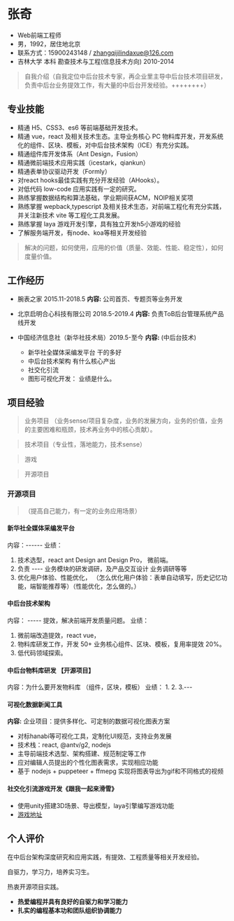 # 张奇
+ Web前端工程师
+ 男，1992，居住地北京
+ 联系方式：15900243148 / zhangqijilindaxue@126.com
+ 吉林大学 本科 勘查技术与工程(信息技术方向)  2010-2014

> 自我介绍（自我定位中后台技术专家，再企业里主导中后台技术项目研发，负责中后台业务提效工作，有大量的中后台开发经验。++++++++）

## 专业技能
+ 精通 H5、CSS3、es6 等前端基础开发技术。
+ 精通 vue，react 及相关技术生态。主导业务核心 PC 物料库开发，开发系统化的组件、区块、模板，对中后台技术架构（ICE）有充分实践。
+ 精通组件库开发体系（Ant Design，Fusion）
+ 精通微前端技术应用实践（icestark，qiankun） 
+ 精通表单协议驱动开发（Formly）
+ 对react hooks最佳实践有充分开发经验（AHooks）。
+ 对低代码 low-code 应用实践有一定的研究。 
+ 熟练掌握数据结构和算法基础，学业期间获ACM，NOIP相关奖项
+ 熟练掌握 wepback,typescript 及相关技术生态，对前端工程化有充分实践，并关注新技术 vite 等工程化工具发展。
+ 熟练掌握 laya 游戏开发引擎，具有独立开发h5小游戏的经验
+ 了解服务端开发，有node、koa等相关开发经验


> 解决的问题，如何使用，应用的价值（质量、效能、性能、稳定性），如何度量价值。

## 工作经历
+ 腕表之家 2015.11-2018.5
  **内容:** 公司首页、专题页等业务开发 


+ 北京启明合心科技有限公司 2018.5-2019.4
  **内容:** 负责ToB后台管理系统产品线开发
  

+ 中国经济信息社（新华社技术局）2019.5-至今
  **内容:** 
  (中后台技术)
  * 新华社全媒体采编发平台  干的多好
  * 中后台技术架构  有什么核心产出
  * 社交化引流
  * 图形可视化开发： 业绩是什么。




## 项目经验
> 业务项目 （业务sense/项目复杂度，业务的发展方向，业务的价值，业务的主要困难和瓶颈，技术再业务中的核心贡献）。
 
> 技术项目（专业性，落地能力，技术sense）

> 游戏

> 开源项目


### 开源项目

>（提高自己能力，有一定的业务应用场景）


#### 新华社全媒体采编发平台

内容：------
业绩：
1. 技术选型，react  ant Design   ant Design Pro， 微前端。
2. 负责 ---- 业务模块的研发调研，及产品交互设计 业务调研等等
3. 优化用户体验、性能优化， （怎么优化用户体验：表单自动填写，历史记忆功能，端智能推荐等）（性能优化，怎么做的。）



#### 中后台技术架构
内容： -----  提效，解决前端开发质量问题。
业绩：
1. 微前端改造提效，react vue，
2. 物料库研发工作，开发 50+ 业务核心组件、区块、模板，复用率提效 20%。
3. 低代码领域探索。

#### 中后台物料库研发  【开源项目】
内容：为什么要开发物料库 （组件，区块，模板）
业绩：
1. 
2.
3.---

#### 可视化数据新闻工具
**内容:** 企业项目：提供多样化、可定制的数据可视化图表方案
+ 对标hanabi等可视化工具，定制化UI规范，支持业务发展
+ 技术栈：react, @antv/g2, nodejs
+ 主导前端技术选型、架构搭建、规范制定等工作
+ 应对编辑人员提出的个性化图表需求，实现相应功能
+ 基于 nodejs + puppeteer + ffmepg 实现将图表导出为gif和不同格式的视频

#### 社交化引流游戏开发《跟我一起来滑雪》

+ 使用unity搭建3D场景、导出模型，laya引擎编写游戏功能
+ [游戏地址](https://pd.xinhua-news.cn/winter_olympics_laya/index.html)



## 个人评价

在中后台架构深度研究和应用实践，有提效、工程质量等相关开发经验。

自驱力，学习力，培养实习生。

热衷开源项目实践。

+ **热爱编程并具有良好的自驱力和学习能力**
+ **扎实的编程基本功和团队组织协调能力**